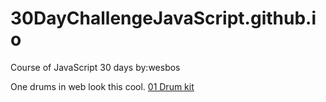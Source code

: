 # 30DayChallengeJavaScript.github.io
Course of JavaScript 30 days by:wesbos

One drums in web look this cool.
[01 Drum kit](https://bonbj.github.io/30DayChallengeJavaScript.github.io/01-DrumKit/)

